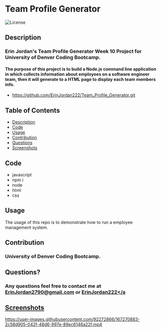 # Team Profile Generator

 ![License](https://img.shields.io/badge/License-MIT-blue.svg)
 
## Description
### Erin Jordan's Team Profile Generator Week 10 Project for University of Denver Coding Bootcamp. 
#### The purpose of this project is to build a Node.js command line application in which collects information about employees on a software engineer team, then it will generate to a HTML page to display each team members info. 

* https://github.com/ErinJordan222/Team_Profile_Generator.git

## Table of Contents
* [Description](#description)
* [Code](#code)
* [Usage](#usage)
* [Contribution](#contribution)
* [Questions](#questions)
* [Screenshots](#screenshots)

## Code
* javascript
* npm i
* node
* html
* css

## Usage
The usage of this repo is to demonstrate how to run a employee management system. 

## Contribution
### University of Denver Coding Bootcamp.

## Questions?
### Any questions feel free to contact me at <a href="https://erinjordan2790@gmail.com">ErinJordan2790@gmail.com</a> or <a href="https://github.com/ErinJordan222">ErinJordan222</a

## Screenshots


 


https://user-images.githubusercontent.com/92272866/167270883-2c58d905-042f-48d6-997e-89ec6146a22f.mp4

